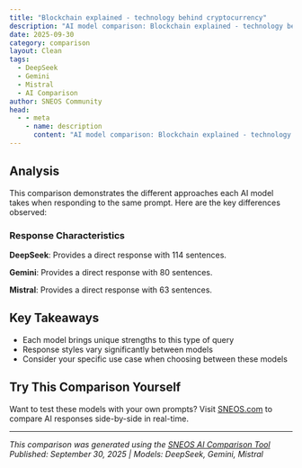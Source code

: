 ```yaml
---
title: "Blockchain explained - technology behind cryptocurrency"
description: "AI model comparison: Blockchain explained - technology behind cryptocurrency..."
date: 2025-09-30
category: comparison
layout: Clean
tags:
  - DeepSeek
  - Gemini
  - Mistral
  - AI Comparison
author: SNEOS Community
head:
  - - meta
    - name: description
      content: "AI model comparison: Blockchain explained - technology behind cryptocurrency..."
---
```


<ChatComparison
  title="Blockchain explained - technology behind cryptocurrency"
  prompt="Blockchain explained - technology behind cryptocurrency"
  :responses='{"DeepSeek": "Of course. Let\u0027s break down blockchain technology, starting with the simple analogy and then diving into the core concepts that make it so powerful.\n\n### The Simple Analogy: The Digital Ledger\n\nImagine a **shared Google Sheet** that tracks transactions (e.g., \u0022Alice pays Bob $10\u0022).\n\n1. **Shared \u0026 Distributed:** This sheet isn\u0027t stored on one computer. It\u0027s copied to thousands of computers worldwide, and everyone has the same version.\n2. **Transparent \u0026 Pseudonymous:** You can see all the transactions (the data), but the participants are identified by a digital code (like \u0022Wallet1A2B3C\u0022) rather than their real names.\n3. **Immutable \u0026 Secure:** You can only *add* new rows to the bottom of the sheet. You cannot edit or delete existing rows. Each new row is cryptographically linked to the one before it.\n4. **Consensus-Driven:** Before a new row (a \u0022block\u0022 of transactions) is added, all the computers in the network must agree that it\u0027s valid. If someone tries to add a fraudulent transaction (e.g., \u0022Alice pays Bob $10,000\u0022 when she only has $5), the network will reject it.\n\nThis shared, unchangeable, and constantly reconciled digital ledger is the essence of a blockchain.\n\n---\n\n### The Core Concepts in Detail\n\nLet\u0027s translate this analogy into the actual technology.\n\n#### 1. What is a Block?\n\nA block is a container of data. In cryptocurrency, this data is primarily financial transactions. Each block contains three key things:\n\n* **Data:** The list of transactions (sender, receiver, amount).\n* **Hash:** A unique digital fingerprint for the block, like a serial number. It\u0027s created based on the block\u0027s data. If the data inside changes, the hash changes completely.\n* **Previous Block\u0027s Hash:** This is the crucial link. Each block stores the hash of the block that came before it.\n\nThis creates a **chain of blocks**\u2014hence the name, *blockchain*.\n\n#### 2. Immutability: The Chain of Hashes\n\nThis chaining of hashes is what makes a blockchain so secure and tamper-proof.\n\n* **Block 3** contains the hash of **Block 2**.\n* **Block 2** contains the hash of **Block 1**.\n* **Block 1** (the first block) is called the **Genesis Block** and has no previous hash.\n\n**What happens if a hacker tries to alter a transaction in Block 2?**\n1. Changing the data in Block 2 will change its **hash**.\n2. But Block 3 still has the *old, now-invalid* hash of Block 2 stored in it. The link is broken.\n3. To cover their tracks, the hacker would now have to change the \u0022Previous Hash\u0022 in Block 3 to match the new hash of Block 2.\n4. But this act would change the data in Block 3, thereby changing *its* hash.\n5. The hacker must now do this for *every subsequent block*, all the way to the end of the chain.\n\nThis makes tampering computationally impractical.\n\n#### 3. Decentralization: No Single Point of Failure\n\nUnlike a bank that has one central database, a blockchain is **decentralized**. It is run by a peer-to-peer network of computers, called **nodes**.\n\n* Every node has a full copy of the entire blockchain.\n* When a new block is created, it is broadcast to the entire network.\n* Each node verifies the new block is valid before adding it to their own chain.\n\nThis means there is no central authority. To hack the system, a bad actor would need to gain control of more than 50% of all the computers in the network simultaneously\u2014an astronomically difficult and expensive task, especially for large networks like Bitcoin\u0027s. This is known as a **51% attack**.\n\n#### 4. Consensus Mechanisms: How Agreement is Reached\n\nHow do all these independent nodes agree on which transactions are valid and which block to add next? They use a **consensus mechanism**. The two most famous are:\n\n* **Proof of Work (PoW):** Used by Bitcoin.\n * Nodes (called \u0022miners\u0022) compete to solve an extremely difficult mathematical puzzle.\n * The first miner to solve the puzzle gets to add the new block to the chain and is rewarded with new cryptocurrency (e.g., Bitcoin).\n * This process is called **mining**. It is very energy-intensive but incredibly secure, as it makes fraud prohibitively expensive.\n\n* **Proof of Stake (PoS):** Used by Ethereum and others.\n * Validators are chosen to create the next block based on how much cryptocurrency they \u0022stake\u0022 (lock up) as collateral.\n * It\u0027s like a security deposit. If they validate fraudulent transactions, they lose their stake.\n * PoS is much more energy-efficient than PoW and allows for faster transaction processing.\n\n---\n\n### How It All Comes Together: A Bitcoin Transaction\n\n1. **Request:** Alice wants to send 0.1 BTC to Bob. She creates a transaction and broadcasts it to the Bitcoin network.\n2. **Pooling:** The transaction sits in a \u0022mempool\u0022 (a waiting room) with other unconfirmed transactions.\n3. **Mining:** Miners gather these pending transactions and bundle them into a candidate block. They then race to solve the PoW puzzle for that block.\n4. **Verification:** Once a miner finds the solution, they broadcast the new block to the network. Other nodes quickly verify that all transactions in the block are legitimate (e.g., Alice had the 0.1 BTC to send and didn\u0027t already spend it).\n5. **Consensus \u0026 Adding:** If the block is valid, every node adds it to their copy of the blockchain. The miner is rewarded.\n6. **Completion:** The transaction is now confirmed and permanently recorded. Bob receives the 0.1 BTC.\n\n### Beyond Cryptocurrency: Other Uses\n\nWhile blockchain is the foundation for crypto, its potential is much broader. It\u0027s a tool for creating **trustless, transparent systems** where you don\u0027t need to rely on a middleman.\n\n* **Supply Chains:** Track the journey of a product from farm to shelf, ensuring authenticity.\n* **Voting Systems:** Create a transparent and auditable voting process that is nearly impossible to cheat.\n* **Digital Identity:** Give individuals control over their own digital identities and personal data.\n* **Smart Contracts:** Self-executing contracts where the terms are written directly into code (a key feature of the Ethereum blockchain).\n\n### Summary\n\n| Feature | Traditional System (e.g., a Bank) | Blockchain System (e.g., Bitcoin) |\n| :--- | :--- | :--- |\n| **Control** | Centralized (The Bank) | Decentralized (The Network) |\n| **Ledger** | Private, held by the bank | Public, distributed to all nodes |\n| **Trust** | We trust the bank to be honest. | Trust is placed in code, cryptography, and consensus. |\n| **Immutability** | Records can be altered by the bank. | Records are practically unchangeable. |\n| **Transparency** | Opaque; you only see your own transactions. | Transparent; all transactions are visible (though often pseudonymous). |\n\nIn essence, **blockchain is a new paradigm for how we agree on and record data.** It removes the need for a trusted intermediary by using clever cryptography and a distributed network to achieve consensus, creating a system that is secure, transparent, and resilient.", "Gemini": "Okay, let\u0027s break down blockchain, the technology that underpins cryptocurrencies like Bitcoin. I\u0027ll explain it in a way that\u0027s easy to understand, without getting too technical initially.\n\n**What is a Blockchain?**\n\nImagine a digital ledger, like a giant spreadsheet, that is:\n\n* **Shared:** Copies are distributed across many computers (nodes) in a network.\n* **Transparent:** Everyone on the network can see the ledger.\n* **Secure:** Changes to the ledger require a consensus among network participants and are cryptographically secured, making it very difficult to tamper with.\n* **Immutable:** Once a transaction is recorded, it cannot be easily altered or deleted.\n\nThat ledger is essentially a blockchain. It\u0027s a chain of \u0022blocks,\u0022 where each block contains information, typically a set of transactions.\n\n**Key Concepts:**\n\n1. **Blocks:**\n\n * Think of blocks as pages in our ledger. Each block holds a certain amount of data (transactions, timestamps, etc.).\n * Once a block is filled with data, it\u0027s added to the chain.\n2. **Chain:**\n\n * Blocks are linked together in a chronological order, forming a chain.\n * Each block contains a \u0022hash\u0022 of the previous block. A hash is a unique fingerprint generated from the block\u0027s data. If the data changes, the hash changes.\n3. **Hashing:**\n\n * Hashing is a cryptographic function that takes an input (e.g., a transaction) and produces a fixed-size output (the hash).\n * Hashing is one-way - very easy to compute the hash from the data, but virtually impossible to reconstruct the original data from the hash alone.\n4. **Decentralization:**\n\n * Instead of a single central authority (like a bank) controlling the ledger, the blockchain is distributed across many computers.\n * This makes it much more resistant to censorship and single points of failure.\n5. **Consensus Mechanism:**\n\n * Since multiple copies of the blockchain exist, a consensus mechanism ensures that all the copies are consistent and that new blocks are valid.\n * Different blockchains use different consensus mechanisms. Two common ones are:\n * **Proof-of-Work (PoW):** Used by Bitcoin. Requires \u0022miners\u0022 to solve a complex computational puzzle to add a new block. The first miner to solve the puzzle gets to add the block and is rewarded with cryptocurrency. This is resource-intensive (requires a lot of electricity).\n * **Proof-of-Stake (PoS):** Used by many newer cryptocurrencies. Validators are chosen to create new blocks based on the amount of cryptocurrency they \u0022stake\u0022 (hold and lock up). Less energy-intensive than PoW.\n6. **Transactions:**\n * A transaction is a record of a transfer of value. In the case of cryptocurrency, this means transfering crypto coins from one wallet address to another.\n\n**How it Works (Simplified):**\n\n1. **Transaction Initiated:** Someone wants to send cryptocurrency to another person.\n2. **Transaction Broadcast:** The transaction is broadcast to the blockchain network.\n3. **Transaction Verification:** Nodes on the network verify the transaction (e.g., does the sender have enough funds?).\n4. **Block Creation:** Verified transactions are grouped together into a new block.\n5. **Consensus Achieved:** The network uses its consensus mechanism (e.g., Proof-of-Work or Proof-of-Stake) to agree on the validity of the new block.\n6. **Block Added to Chain:** Once consensus is reached, the new block is added to the blockchain, linked to the previous block via its hash. The ledger is updated on all nodes.\n7. **Transaction Completed:** The recipient now has the cryptocurrency.\n\n**Why is Blockchain Important?**\n\n* **Security:** The decentralized and cryptographically secured nature of blockchain makes it very difficult to tamper with data. To change one block, you\u0027d have to change all subsequent blocks and control a majority of the network, which is computationally expensive and practically infeasible in many cases.\n* **Transparency:** All transactions are publicly viewable (though the identities of the participants may be pseudonymous).\n* **Efficiency:** Blockchain can streamline processes by removing intermediaries and automating tasks.\n* **Trust:** Blockchain can create trust in systems where trust is traditionally difficult to establish.\n\n**Beyond Cryptocurrency:**\n\nWhile blockchain is best known for cryptocurrencies, its potential extends far beyond:\n\n* **Supply Chain Management:** Tracking goods from origin to consumer, ensuring authenticity and preventing counterfeiting.\n* **Healthcare:** Securely storing and sharing medical records.\n* **Voting Systems:** Creating more transparent and secure voting processes.\n* **Digital Identity:** Managing and verifying digital identities.\n* **Real Estate:** Streamlining property transactions and record keeping.\n\n**In Summary:**\n\nBlockchain is a revolutionary technology that provides a secure, transparent, and decentralized way to record and share information. It has the potential to transform many industries beyond just cryptocurrencies.\n\n**Important Considerations:**\n\n* **Scalability:** Some blockchains (like Bitcoin) have limited transaction throughput, which can lead to slow transaction times and high fees. Scalability solutions are actively being developed.\n* **Regulation:** The regulatory landscape for blockchain and cryptocurrencies is still evolving.\n* **Energy Consumption:** Proof-of-Work blockchains (like Bitcoin) consume significant amounts of energy. Efforts are underway to develop more energy-efficient consensus mechanisms.\n* **Complexity:** Developing and implementing blockchain solutions can be complex and require specialized expertise.\n\nLet me know if you\u0027d like me to elaborate on any of these concepts or give more examples!\n", "Mistral": "Blockchain is a decentralized, distributed ledger technology that underpins cryptocurrencies like Bitcoin and Ethereum. It\u0027s essentially a growing list of records, called blocks, that are securely linked together using cryptography. Here\u0027s a simplified explanation of how blockchain technology works:\n\n### Key Concepts\n\n1. **Blocks**: Each block contains a list of transactions. For example, in the context of Bitcoin, a block might contain several Bitcoin transactions.\n\n2. **Chain**: Blocks are linked together in a chain. Each block contains a cryptographic hash of the previous block, forming an unalterable sequence of data.\n\n3. **Decentralization**: Unlike traditional databases that are controlled by a single entity, blockchain is decentralized. This means that the ledger is maintained across a network of computers (nodes) rather than a single central server.\n\n4. **Consensus Mechanisms**: To ensure that all nodes agree on the state of the blockchain, consensus mechanisms are used. The most common ones are Proof of Work (PoW) and Proof of Stake (PoS).\n\n5. **Cryptography**: Blockchain uses cryptographic techniques to ensure the integrity and security of the data. Each block contains a unique cryptographic hash that is derived from the data within the block.\n\n### How It Works\n\n1. **Transaction Initiation**: A user initiates a transaction, such as sending Bitcoin to another user.\n\n2. **Transaction Broadcast**: The transaction is broadcast to the network of nodes.\n\n3. **Validation**: Nodes validate the transaction by checking if the sender has enough funds and ensuring the transaction follows the rules of the blockchain.\n\n4. **Block Creation**: Valid transactions are grouped into a block. Miners (in PoW systems) or validators (in PoS systems) compete to add the next block to the chain.\n\n5. **Consensus**: The network reaches a consensus on the validity of the block. In PoW, this involves solving a complex mathematical problem (mining). In PoS, validators are chosen based on the amount of cryptocurrency they hold and are willing to \u0022stake.\u0022\n\n6. **Block Addition**: Once consensus is reached, the block is added to the chain, and the transaction is considered confirmed.\n\n7. **Reward**: The miner or validator who successfully adds the block to the chain is rewarded with cryptocurrency.\n\n### Benefits of Blockchain\n\n1. **Security**: The use of cryptography and the decentralized nature of the blockchain make it highly secure.\n\n2. **Transparency**: All transactions are visible to all participants, ensuring transparency.\n\n3. **Immutability**: Once a block is added to the chain, it cannot be altered, ensuring the integrity of the data.\n\n4. **Decentralization**: No single entity controls the blockchain, reducing the risk of corruption or manipulation.\n\n### Applications Beyond Cryptocurrency\n\nWhile blockchain is most famously associated with cryptocurrencies, its potential applications extend far beyond digital money. Some other use cases include:\n\n1. **Supply Chain Management**: Tracking the movement of goods from origin to consumer.\n\n2. **Smart Contracts**: Automated contracts that execute when predefined conditions are met.\n\n3. **Voting Systems**: Ensuring the integrity and transparency of voting processes.\n\n4. **Identity Verification**: Securely managing and verifying digital identities.\n\n5. **Decentralized Finance (DeFi)**: Creating financial services and products that operate without intermediaries.\n\n### Challenges\n\n1. **Scalability**: Blockchain networks can struggle with handling a large number of transactions quickly.\n\n2. **Energy Consumption**: PoW systems, in particular, require significant computational power and energy.\n\n3. **Regulation**: The legal and regulatory environment for blockchain and cryptocurrencies is still evolving.\n\n4. **Adoption**: Widespread adoption and integration with existing systems remain challenges.\n\nIn summary, blockchain technology is a revolutionary approach to data management and security, with applications that extend far beyond cryptocurrencies. Its decentralized, transparent, and secure nature makes it a powerful tool for a variety of industries."}' 
  published-date="22:46"
/>

## Analysis

This comparison demonstrates the different approaches each AI model takes when responding to the same prompt. Here are the key differences observed:

### Response Characteristics

**DeepSeek**: Provides a direct response with 114 sentences. 

**Gemini**: Provides a direct response with 80 sentences. 

**Mistral**: Provides a direct response with 63 sentences. 

## Key Takeaways

- Each model brings unique strengths to this type of query
- Response styles vary significantly between models
- Consider your specific use case when choosing between these models

## Try This Comparison Yourself

Want to test these models with your own prompts? Visit [SNEOS.com](https://sneos.com) to compare AI responses side-by-side in real-time.

---

*This comparison was generated using the [SNEOS AI Comparison Tool](https://sneos.com)*
*Published: September 30, 2025 | Models: DeepSeek, Gemini, Mistral*
